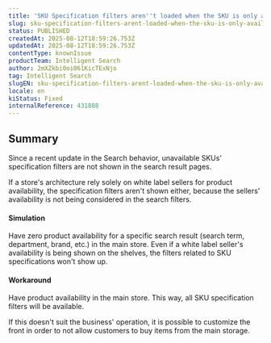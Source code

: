 ```yaml
---
title: 'SKU Specification filters aren''t loaded when the SKU is only available in a Whitelabel seller'
slug: sku-specification-filters-arent-loaded-when-the-sku-is-only-available-in-a-whitelabel-seller
status: PUBLISHED
createdAt: 2025-08-12T18:59:26.753Z
updatedAt: 2025-08-12T18:59:26.753Z
contentType: knownIssue
productTeam: Intelligent Search
author: 2mXZkbi0oi061KicTExNjo
tag: Intelligent Search
slugEN: sku-specification-filters-arent-loaded-when-the-sku-is-only-available-in-a-whitelabel-seller
locale: en
kiStatus: Fixed
internalReference: 431888
---
```


## Summary


Since a recent update in the Search behavior, unavailable SKUs' specification filters are not shown in the search result pages.

If a store's architecture rely solely on white label sellers for product availability, the specification filters aren't shown either, because the sellers' availability is not being considered in the search filters.


#### Simulation


Have zero product availability for a specific search result (search term, department, brand, etc.) in the main store. Even if a white label seller's availability is being shown on the shelves, the filters related to SKU specifications won't show up.


#### Workaround


Have product availability in the main store. This way, all SKU specification filters will be available.

If this doesn't suit the business' operation, it is possible to customize the front in order to not allow customers to buy items from the main storage.


